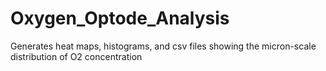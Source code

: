 # Oxygen_Optode_Analysis
Generates heat maps, histograms, and csv files showing the micron-scale distribution of O2 concentration 
